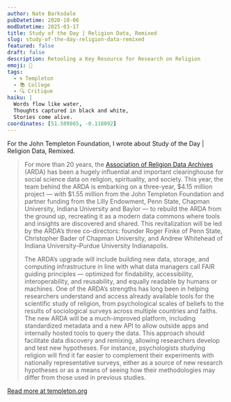 ```yaml
---
author: Nate Barksdale
pubDatetime: 2020-10-06
modDatetime: 2025-03-17
title: Study of the Day | Religion Data, Remixed
slug: study-of-the-day-religion-data-remixed
featured: false
draft: false
description: Retooling a Key Resource for Research on Religion
emoji: 📝
tags:
  - 🌀 Templeton
  - 📚 College
  - 🔍 Critique
haiku: |
  Words flow like water,
  Thoughts captured in black and white,
  Stories come alive.
coordinates: [51.509865, -0.118092]
---
```


For the John Templeton Foundation, I wrote about Study of the Day | Religion Data, Remixed.

> For more than 20 years, the [Association of Religion Data Archives](http://thearda.com) (ARDA) has been a hugely influential and important clearinghouse for social science data on religion, spirituality, and society. This year, the team behind the ARDA is embarking on a three-year, $4.15 million project — with $1.55 million from the John Templeton Foundation and partner funding from the Lilly Endowment, Penn State, Chapman University, Indiana University and Baylor — to rebuild the ARDA from the ground up, recreating it as a modern data commons where tools and insights are discovered and shared. This revitalization will be led by the ARDA’s three co-directors: founder Roger Finke of Penn State, Christopher Bader of Chapman University, and Andrew Whitehead of Indiana University–Purdue University Indianapolis.
>
> The ARDA’s upgrade will include building new data, storage, and computing infrastructure in line with what data managers call FAIR guiding principles — optimized for findability, accessibility, interoperability, and reusability, and equally readable by humans or machines. One of the ARDA’s strengths has long been in helping researchers understand and access already available tools for the scientific study of religion, from psychological scales of beliefs to the results of sociological surveys across multiple countries and faiths. The new ARDA will be a much-improved platform, including standardized metadata and a new API to allow outside apps and internally hosted tools to query the data. This approach should facilitate data discovery and remixing, allowing researchers develop and test new hypotheses. For instance, psychologists studying religion will find it far easier to complement their experiments with nationally representative surveys, either as a source of new research hypotheses or as a means of seeing how their methodologies may differ from those used in previous studies.

[Read more at templeton.org](https://www.templeton.org/news/religion-data-remixed)
